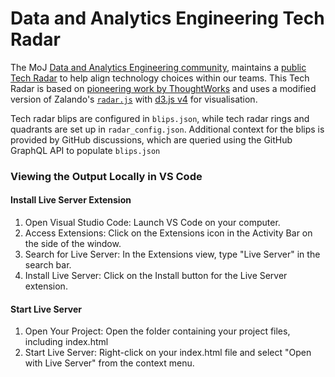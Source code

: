# Data and Analytics Engineering Tech Radar

The MoJ [Data and Analytics Engineering community](https://ministryofjustice.github.io/data-and-analytics-engineering/), 
maintains a [public Tech Radar](http://zalando.github.io/tech-radar/) to help
align technology choices within our teams. This Tech Radar is based on [pioneering work
by ThoughtWorks](https://www.thoughtworks.com/radar) and uses a modified version of Zalando's 
[`radar.js`](https://github.com/zalando/tech-radar/blob/master/docs/radar.js) with [d3.js v4](https://d3js.org) for visualisation.

Tech radar blips are configured in `blips.json`, while tech radar rings and quadrants are set up in `radar_config.json`. Additional context for the blips is provided by GitHub discussions, which are queried using the GitHub GraphQL API to populate `blips.json`


### Viewing the Output Locally in VS Code
#### Install Live Server Extension
<ol>
  <li>Open Visual Studio Code: Launch VS Code on your computer.</li>
  <li>Access Extensions: Click on the Extensions icon in the Activity Bar on the side of the window.</li>
<li>Search for Live Server: In the Extensions view, type "Live Server" in the search bar.</li>
<li>Install Live Server: Click on the Install button for the Live Server extension.</li>
</ol>

#### Start Live Server

<ol>
  <li> Open Your Project: Open the folder containing your project files, including index.html</li>
  <li>Start Live Server: Right-click on your index.html file and select "Open with Live Server" from the context menu.</li>
</ol>
